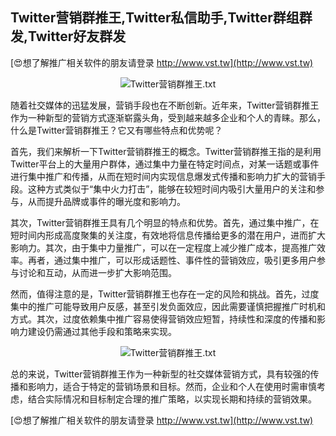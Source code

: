 ## **Twitter营销群推王,Twitter私信助手,Twitter群组群发,Twitter好友群发**

[😍想了解推广相关软件的朋友请登录 http://www.vst.tw](http://www.vst.tw)

 <center><img src="https://vst.tw/MP4/tuiguang/png/0.png" alt="Twitter营销群推王.txt"></center>

随着社交媒体的迅猛发展，营销手段也在不断创新。近年来，Twitter营销群推王作为一种新型的营销方式逐渐崭露头角，受到越来越多企业和个人的青睐。那么，什么是Twitter营销群推王？它又有哪些特点和优势呢？

首先，我们来解析一下Twitter营销群推王的概念。Twitter营销群推王指的是利用Twitter平台上的大量用户群体，通过集中力量在特定时间点，对某一话题或事件进行集中推广和传播，从而在短时间内实现信息爆发式传播和影响力扩大的营销手段。这种方式类似于“集中火力打击”，能够在较短时间内吸引大量用户的关注和参与，从而提升品牌或事件的曝光度和影响力。

其次，Twitter营销群推王具有几个明显的特点和优势。首先，通过集中推广，在短时间内形成高度聚集的关注度，有效地将信息传播给更多的潜在用户，进而扩大影响力。其次，由于集中力量推广，可以在一定程度上减少推广成本，提高推广效率。再者，通过集中推广，可以形成话题性、事件性的营销效应，吸引更多用户参与讨论和互动，从而进一步扩大影响范围。

然而，值得注意的是，Twitter营销群推王也存在一定的风险和挑战。首先，过度集中的推广可能导致用户反感，甚至引发负面效应，因此需要谨慎把握推广时机和方式。其次，过度依赖集中推广容易使得营销效应短暂，持续性和深度的传播和影响力建设仍需通过其他手段和策略来实现。

 <center><img src="https://vst.tw/MP4/tuiguang/png/1.png" alt="Twitter营销群推王.txt"></center>

总的来说，Twitter营销群推王作为一种新型的社交媒体营销方式，具有较强的传播和影响力，适合于特定的营销场景和目标。然而，企业和个人在使用时需审慎考虑，结合实际情况和目标制定合理的推广策略，以实现长期和持续的营销效果。

[😍想了解推广相关软件的朋友请登录 http://www.vst.tw](http://www.vst.tw)



